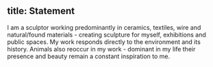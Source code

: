 title: Statement
---
I am a sculptor working predominantly in ceramics, textiles, wire and natural/found materials - creating sculpture for myself, exhibitions and public spaces. My work responds directly to the environment and its history. Animals also reoccur in my work - dominant in my life their presence and beauty remain a constant inspiration to me.